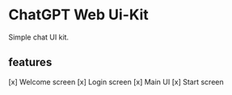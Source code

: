 # ChatGPT Web Ui-Kit

Simple chat UI kit.

## features

[x] Welcome screen
[x] Login screen
[x] Main UI
[x] Start screen
